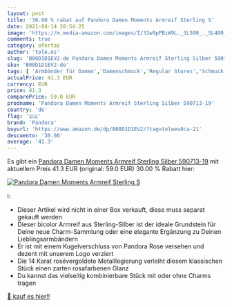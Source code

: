 ```yaml
---
layout: post
title: '30.00 % rabat auf Pandora Damen Moments Armreif Sterling S'
date: 2021-04-14 20:54:25
image: 'https://m.media-amazon.com/images/I/31w9pPBiW9L._SL500_._SL400_.jpg'
comments: true
category: ofertas
author: 'tole.es'
slug: 'B00D1D1EV2-de Pandora Damen Moments Armreif Sterling Silber 590713-19'
sku: 'B00D1D1EV2-de'
tags: [ 'Armbänder für Damen','Damenschmuck','Regular Stores','Schmuck','Shops','pandora', ]
actualPrice: 41.3 EUR
currency: EUR
price: 41.3
comparePrice: 59.0 EUR
prodname: 'Pandora Damen Moments Armreif Sterling Silber 590713-19'
country: 'de'
flag: '🇩🇪'
brand: 'Pandora'
buyurl: 'https://www.amazon.de/dp/B00D1D1EV2/?tag=tolees0ca-21'
descuento: '30.00'
average: '41.3'
---
```


Es gibt ein [Pandora Damen Moments Armreif Sterling Silber 590713-19](https://www.amazon.de/dp/B00D1D1EV2/?tag=tolees0ca-21) mit aktuellem Preis 41.3 EUR (original: 59.0 EUR) 30.00 % Rabatt hier:

[![Pandora Damen Moments Armreif Sterling S](https://m.media-amazon.com/images/I/31w9pPBiW9L._SL500_._SL400_.jpg)](https://www.amazon.de/dp/B00D1D1EV2/?tag=tolees0ca-21)

ℹ️:

- Dieser Artikel wird nicht in einer Box verkauft, diese muss separat gekauft werden
- Dieser bicolor Armreif aus Sterling-Silber ist der ideale Grundstein für Deine neue Charm-Sammlung oder eine elegante Ergänzung zu Deinen Lieblingsarmbändern
- Er ist mit einem Kugelverschluss von Pandora Rose versehen und dezent mit unserem Logo verziert
- Die 14 Karat rosévergoldete Metalllegierung verleiht diesem klassischen Stück einen zarten rosafarbenen Glanz
- Du kannst das vielseitig kombinierbare Stück mit oder ohne Charms tragen

[🛒 kauf es hier!!](https://www.amazon.de/dp/B00D1D1EV2/?tag=tolees0ca-21)
